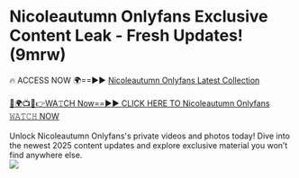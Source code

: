 # Nicoleautumn Onlyfans Exclusive Content Leak - Fresh Updates! (9mrw)

🔥 ACCESS NOW 🌍==►► <a href="https://tinyurl.com/kvy9nzfs" rel="nofollow">Nicoleautumn Onlyfans Latest Collection</a>
<br><br>
[🔴🌍📺📱👉WA𝚃CH Now==►► CLICK HERE TO Nicoleautumn Onlyfans 𝚆𝙰𝚃𝙲𝙷 NOW](https://tinyurl.com/kvy9nzfs)
<br><br>
Unlock Nicoleautumn Onlyfans's private videos and photos today! Dive into the newest 2025 content updates and explore exclusive material you won’t find anywhere else.
<br>
<a href="https://tinyurl.com/kvy9nzfs" rel="nofollow" data-target="animated-image.originalLink"><img src="https://camo.githubusercontent.com/8a4f000d20f83aca3bf7ec5f350d767afa0574a8a352519fd8cfa583a6f93a33/68747470733a2f2f692e696d6775722e636f6d2f644a486b345a712e676966" data-canonical-src="https://i.imgur.com/dJHk4Zq.gif" style="max-width: 100%; display: inline-block;" data-target="animated-image.originalImage"></a>
<br>
